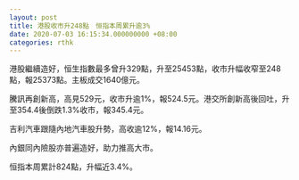 ```yaml
---
layout: post
title: 港股收市升248點　恒指本周累升逾3%
date: 2020-07-03 16:15:34.000000000 +08:00
categories: rthk
---
```


港股繼續造好，恒生指數最多曾升329點，升至25453點，收市升幅收窄至248點，報25373點。主板成交1640億元。

騰訊再創新高，高見529元，收市升逾1%，報524.5元。港交所創新高後回吐，升至354.4後倒跌1.3%收市，報345.4元。

吉利汽車跟隨內地汽車股升勢，高收逾12%，報14.16元。

內銀同內險股亦普遍造好，助力推高大市。

恒指本周累計824點，升幅近3.4%。
